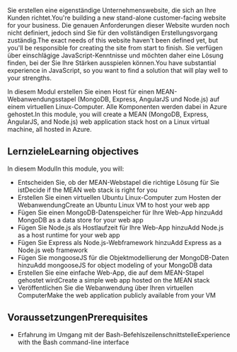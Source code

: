 <span data-ttu-id="97092-101">Sie erstellen eine eigenständige Unternehmenswebsite, die sich an Ihre Kunden richtet.</span><span class="sxs-lookup"><span data-stu-id="97092-101">You're building a new stand-alone customer-facing website for your business.</span></span> <span data-ttu-id="97092-102">Die genauen Anforderungen dieser Website wurden noch nicht definiert, jedoch sind Sie für den vollständigen Erstellungsvorgang zuständig.</span><span class="sxs-lookup"><span data-stu-id="97092-102">The exact needs of this website haven't been defined yet, but you'll be responsible for creating the site from start to finish.</span></span> <span data-ttu-id="97092-103">Sie verfügen über einschlägige JavaScript-Kenntnisse und möchten daher eine Lösung finden, bei der Sie Ihre Stärken ausspielen können.</span><span class="sxs-lookup"><span data-stu-id="97092-103">You have substantial experience in JavaScript, so you want to find a solution that will play well to your strengths.</span></span>

<span data-ttu-id="97092-104">In diesem Modul erstellen Sie einen Host für einen MEAN-Webanwendungsstapel (MongoDB, Express, AngularJS und Node.js) auf einem virtuellen Linux-Computer. Alle Komponenten werden dabei in Azure gehostet.</span><span class="sxs-lookup"><span data-stu-id="97092-104">In this module, you will create a MEAN (MongoDB, Express, AngularJS, and Node.js) web application stack host on a Linux virtual machine, all hosted in Azure.</span></span>

## <a name="learning-objectives"></a><span data-ttu-id="97092-105">Lernziele</span><span class="sxs-lookup"><span data-stu-id="97092-105">Learning objectives</span></span>
<span data-ttu-id="97092-106">In diesem Modul</span><span class="sxs-lookup"><span data-stu-id="97092-106">In this module, you will:</span></span>

- <span data-ttu-id="97092-107">Entscheiden Sie, ob der MEAN-Webstapel die richtige Lösung für Sie ist</span><span class="sxs-lookup"><span data-stu-id="97092-107">Decide if the MEAN web stack is right for you</span></span>
- <span data-ttu-id="97092-108">Erstellen Sie einen virtuellen Ubuntu Linux-Computer zum Hosten der Webanwendung</span><span class="sxs-lookup"><span data-stu-id="97092-108">Create an Ubuntu Linux VM to host your web app</span></span>
- <span data-ttu-id="97092-109">Fügen Sie einen MongoDB-Datenspeicher für Ihre Web-App hinzu</span><span class="sxs-lookup"><span data-stu-id="97092-109">Add MongoDB as a data store for your web app</span></span>
- <span data-ttu-id="97092-110">Fügen Sie Node.js als Hostlaufzeit für Ihre Web-App hinzu</span><span class="sxs-lookup"><span data-stu-id="97092-110">Add Node.js as a host runtime for your web app</span></span>
- <span data-ttu-id="97092-111">Fügen Sie Express als Node.js-Webframework hinzu</span><span class="sxs-lookup"><span data-stu-id="97092-111">Add Express as a Node.js web framework</span></span>
- <span data-ttu-id="97092-112">Fügen Sie mongooseJS für die Objektmodellierung der MongoDB-Daten hinzu</span><span class="sxs-lookup"><span data-stu-id="97092-112">Add mongooseJS for object modeling of your MongoDB data</span></span>
- <span data-ttu-id="97092-113">Erstellen Sie eine einfache Web-App, die auf dem MEAN-Stapel gehostet wird</span><span class="sxs-lookup"><span data-stu-id="97092-113">Create a simple web app hosted on the MEAN stack</span></span>
- <span data-ttu-id="97092-114">Veröffentlichen Sie die Webanwendung über Ihren virtuellen Computer</span><span class="sxs-lookup"><span data-stu-id="97092-114">Make the web application publicly available from your VM</span></span>

## <a name="prerequisites"></a><span data-ttu-id="97092-115">Voraussetzungen</span><span class="sxs-lookup"><span data-stu-id="97092-115">Prerequisites</span></span>

- <span data-ttu-id="97092-116">Erfahrung im Umgang mit der Bash-Befehlszeilenschnittstelle</span><span class="sxs-lookup"><span data-stu-id="97092-116">Experience with the Bash command-line interface</span></span>